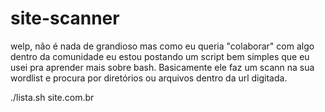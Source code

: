# site-scanner

welp, não é nada de grandioso mas como eu queria "colaborar" com algo dentro da comunidade eu estou postando um script bem simples que eu usei pra aprender mais sobre bash. Basicamente ele faz um scann na sua wordlist e procura por diretórios ou arquivos dentro da url digitada.

./lista.sh site.com.br
